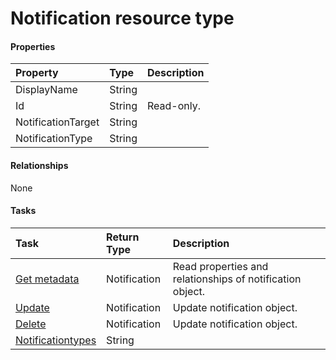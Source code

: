 # Notification resource type



#### Properties
| Property	   | Type	|Description|
|:---------------|:--------|:----------|
|DisplayName|String||
|Id|String| Read-only.|
|NotificationTarget|String||
|NotificationType|String||

#### Relationships
None


#### Tasks

| Task		   | Return Type	|Description|
|:---------------|:--------|:----------|
|[Get metadata](../api/notification_get.md) | Notification |Read properties and relationships of notification object.|
|[Update](../api/notification_update.md) | Notification	|Update notification object. |
|[Delete](../api/notification_delete.md) | Notification	|Update notification object. |
|[Notificationtypes](../api/notification_notificationtypes.md)|String||
